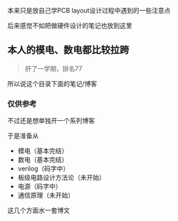 本来只是放自己学PCB layout设计过程中遇到的一些注意点

后来感觉不如把做硬件设计的笔记也放到这里

## 本人的模电、数电都比较拉跨

> 肝了一学期，排名77

所以说这个目录下面的笔记/博客

### 仅供参考

不过还是想单独开一个系列博客

于是准备从

* 模电（基本完结）
* 数电（基本完结）
* verilog（码字中）
* 板级电路设计方法论（未开始）
* 电源（码字中）
* 通信原理（未开始）

这几个方面水一套博文